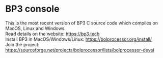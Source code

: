 # BP3 console
This is the most recent version of BP3 C source code which compiles on MacOS, Linux and Windows.<br />Read details on the website: https://bp3.tech<br />Install BP3 in MacOS/Windows/Linux: https://bolprocessor.org/install/<br />Join the project: https://sourceforge.net/projects/bolprocessor/lists/bolprocessor-devel
